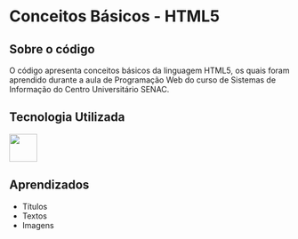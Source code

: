 # Conceitos Básicos  - HTML5

<h2>Sobre o código</h2>
<p>O código apresenta conceitos básicos da linguagem HTML5, os quais foram aprendido durante a aula de Programação Web do curso de Sistemas de Informação do Centro Universitário SENAC.</p>
<h2>Tecnologia Utilizada</h2>
<img src="https://camo.githubusercontent.com/f2ce4039c99cf35adde738583ab0fbcd60eaafccf1e949884bda91d0b5c819ce/68747470733a2f2f63646e2e6a7364656c6976722e6e65742f67682f64657669636f6e732f64657669636f6e2f69636f6e732f68746d6c352f68746d6c352d6f726967696e616c2e737667" width="50px"/>
<h2>Aprendizados</h2>
<ul>
  <li>Títulos</li>
  <li>Textos</li>
  <li>Imagens</li>
</ul>
